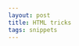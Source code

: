 ```yaml
---
layout: post
title: HTML tricks
tags: snippets
---
```


<script src="https://gist.github.com/selimslab/d5e147d1c0e70dad06b8db93b5802d69.js"></script>
